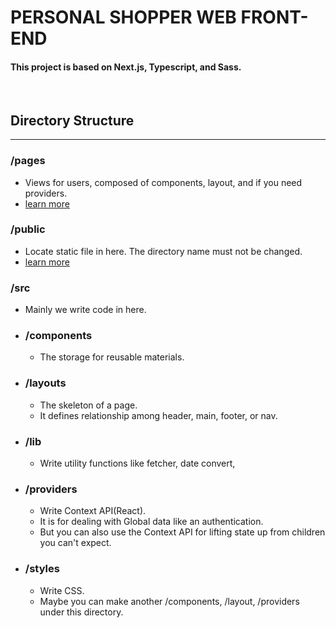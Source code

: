 # __PERSONAL SHOPPER__ WEB FRONT-END
#### This project is based on Next.js, Typescript, and Sass.

<br>

## Directory Structure
---
### /pages
+ Views for users, composed of components, layout, and if you need providers.
+ [learn more](https://nextjs.org/docs/basic-features/pages)
### /public
+ Locate static file in here. The directory name must not be changed.
+ [learn more](https://nextjs.org/docs/basic-features/static-file-serving)
### /src
+ Mainly we write code in here.
+ ### /components
    + The storage for reusable materials.
+ ### /layouts
    + The skeleton of a page. 
    + It defines relationship among header, main, footer, or nav.
+ ### /lib
    + Write utility functions like fetcher, date convert, 
+ ### /providers
    + Write Context API(React).
    + It is for dealing with Global data like an authentication.
    + But you can also use the Context API for lifting state up from children you can't expect.
+ ### /styles
    + Write CSS.
    + Maybe you can make another /components, /layout, /providers under this directory.
